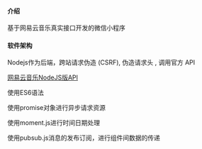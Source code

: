 #### 介绍
基于网易云音乐真实接口开发的微信小程序

#### 软件架构
Nodejs作为后端，跨站请求伪造 (CSRF), 伪造请求头 , 调用官方 API

[网易云音乐NodeJS版API](https://binaryify.github.io/NeteaseCloudMusicApi/#/)


使用ES6语法

使用promise对象进行异步请求资源

使用moment.js进行时间日期处理

使用pubsub.js消息的发布订阅，进行组件间数据的传递
